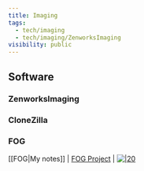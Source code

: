 ```yaml
---
title: Imaging
tags:
  - tech/imaging
  - tech/imaging/ZenworksImaging
visibility: public
---
```


## Software

### ZenworksImaging

### CloneZilla

### FOG

[[FOG|My notes]] | [FOG Project](https://fogproject.org/) | [![|20](github.png)](https://github.com/FOGProject/fogproject)
